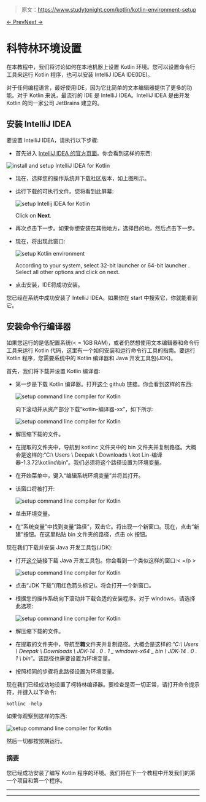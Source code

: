 > 原文：<https://www.studytonight.com/kotlin/kotlin-environment-setup>

[← Prev](/kotlin/introduction-to-kotlin "Introduction to Kotlin")[Next →](/kotlin/first-program-in-kotlin-using-intellij-idea "Kotlin First Program")

# 科特林环境设置

在本教程中，我们将讨论如何在本地机器上设置 Kotlin 环境。您可以设置命令行工具来运行 Kotlin 程序，也可以安装 IntelliJ IDEA IDE(IDE)。

对于任何编程语言，最好使用IDE，因为它比简单的文本编辑器提供了更多的功能。对于 Kotlin 来说，最流行的 IDE 是 IntelliJ IDEA。IntelliJ IDEA 是由开发 Kotlin 的同一家公司 JetBrains 建立的。

## 安装 IntelliJ IDEA

要设置 IntelliJ IDEA，请执行以下步骤:

*   首先进入 [IntelliJ IDEA 的官方页面](https://www.jetbrains.com/idea/download/)。你会看到这样的东西:

![install and setup IntelliJ IDEA for Kotlin](img/186e75f6e337376e85c3f616e102811c.png)

*   现在，选择您的操作系统并下载社区版本，如上图所示。

*   运行下载的可执行文件。您将看到此屏幕:

    ![setup Intellij IDEA for Kotlin](img/d3affa932f813346b10670942d9abfb8.png)

    Click on **Next**.
*   再次点击下一步。如果你想安装在其他地方，选择目的地，然后点击下一步。

*   现在，将出现此窗口:

    ![setup Kotlin environment](img/59387d1a99f5843eb96b29682985730f.png)

    According to your system, select 32-bit launcher or 64-bit launcher . Select all other options and click on next.
*   点击安装，IDE将成功安装。

您已经在系统中成功安装了 IntelliJ IDEA。如果你在 start 中搜索它，你就能看到它。

## 安装命令行编译器

如果您运行的是低配置系统(< = 1GB RAM)，或者仍然想使用文本编辑器和命令行工具来运行 Kotlin 代码，这里有一个如何安装和运行命令行工具的指南。要运行 Kotlin 程序，您需要系统中的 Kotlin 编译器和 Java 开发工具包(JDK)。

首先，我们将下载并设置 Kotlin 编译器:

*   第一步是下载 Kotlin 编译器。打开[这个](https://github.com/JetBrains/kotlin/releases/tag/v1.3.72) github 链接。你会看到这样的东西:

    ![setup command line compiler for Kotlin](img/80c489a3d8df098c2130042066dcfe92.png)

    向下滚动并从资产部分下载“kotlin-编译器-xx”，如下所示:

    ![setup command line compiler for Kotlin](img/a5c911c37d4e0ceb794772af726ce742.png)

*   解压缩下载的文件。

*   在提取的文件夹中，导航到 kotlinc 文件夹中的 bin 文件夹并复制路径。大概会是这样的:“C:\ Users \ Deepak \ Downloads \ kot Lin-编译器-1.3.72\kotlinc\bin”。我们必须将这个路径设置为环境变量。

*   在开始菜单中，键入“编辑系统环境变量”并将其打开。

*   该窗口将被打开:

    ![setup command line compiler for Kotlin](img/327533cd120ca864bb37a7febc135a14.png)

*   单击环境变量。

*   在“系统变量”中找到变量“路径”，双击它。将出现一个新窗口。现在，点击“新建”按钮。在这里粘贴 bin 文件夹的路径，点击 ok 按钮。

现在我们下载并安装 Java 开发工具包(JDK):

*   打开[这个](https://www.oracle.com/in/java/technologies/javase-downloads.html)链接下载 Java 开发工具包。你会看到一个类似这样的窗口:< =/p >

    ![setup command line compiler for Kotlin](img/332aba298cf92bdd4dfe95b5f0d15c62.png)

*   点击“JDK 下载”(用红色箭头标记)。将会打开一个新窗口。

*   根据您的操作系统向下滚动并下载合适的安装程序。对于 windows，请选择此选项:

    ![setup command line compiler for Kotlin](img/69cfa3d763d7d60aed2bf881e5648707.png)

*   解压缩下载的文件。

*   在提取的文件夹中，导航至**箱**文件夹并复制路径。大概会是这样的:“*C:\ Users \ Deepak \ Downloads \ JDK-14 . 0 . 1 _ windows-x64 _ bin \ JDK-14 . 0 . 1 \ bin*”。该路径也需要设置为环境变量。

*   按照相同的步骤将此路径设置为环境变量。

现在我们已经成功地设置了柯特林编译器。要检查是否一切正常，请打开命令提示符，并键入以下命令:

```
kotlinc -help
```

如果你观察到这样的东西:

![setup command line compiler for Kotlin](img/491b04e9db3211dded6288b9f60e573a.png)

然后一切都按预期运行。

### 摘要

您已经成功安装了编写 Kotlin 程序的环境。我们将在下一个教程中开发我们的第一个项目和第一个程序。

* * *

* * *